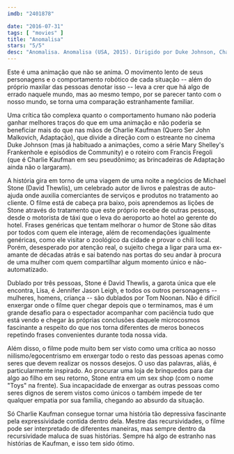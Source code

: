 ```yaml
---
imdb: "2401878"

date: "2016-07-31"
tags: [ "movies" ]
title: "Anomalisa"
stars: "5/5"
desc: "Anomalisa. Anomalisa (USA, 2015). Dirigido por Duke Johnson, Charlie Kaufman. Escrito por Charlie Kaufman, Charlie Kaufman. Com David Thewlis, Jennifer Jason Leigh, Tom Noonan."
---
```

Este é uma animação que não se anima. O movimento lento de seus personagens e o comportamento robótico de cada situação -- além do próprio maxilar das pessoas denotar isso -- leva a crer que há algo de errado naquele mundo, mas ao mesmo tempo, por se parecer tanto com o nosso mundo, se torna uma comparação estranhamente familiar.

Uma crítica tão complexa quanto o comportamento humano não poderia ganhar melhores traços do que em uma animação e não poderia se beneficiar mais do que nas mãos de Charlie Kaufman (Quero Ser John Malkovich, Adaptação), que divide a direção com o estreante no cinema Duke Johnson (mas já habituado a animações, como a série Mary Shelley's Frankenhole e episódios de Community) e o roteiro com Francis Fregoli (que é Charlie Kaufman em seu pseudônimo; as brincadeiras de Adaptação ainda não o largaram).

A história gira em torno de uma viagem de uma noite a negócios de Michael Stone (David Thewlis), um celebrado autor de livros e palestras de auto-ajuda onde auxilia comerciantes de serviços e produtos no tratamento ao cliente. O filme está de cabeça pra baixo, pois aprendemos as lições de Stone através do tratamento que este próprio recebe de outras pessoas, desde o motorista de táxi que o leva do aeroporto ao hotel ao gerente do hotel. Frases genéricas que tentam melhorar o humor de Stone são ditas por todos com quem ele interage, além de recomendações igualmente genéricas, como ele visitar o zoológico da cidade e provar o chili local. Porém, desesperado por atenção real, o sujeito chega a ligar para uma ex-amante de décadas atrás e sai batendo nas portas do seu andar à procura de uma mulher com quem compartilhar algum momento único e não-automatizado.

Dublado por três pessoas, Stone é David Thewlis, a garota única que ele encontra, Lisa, é Jennifer Jason Leigh, e todos os outros personagens -- mulheres, homens, criança -- são dublados por Tom Noonan. Não é difícil enxergar onde o filme quer chegar depois que o terminamos, mas é um grande desafio para o espectador acompanhar com paciência tudo que está vendo e chegar às próprias conclusões daquele microcosmos fascinante a respeito do que nos torna diferentes de meros bonecos repetindo frases convenientes durante toda nossa vida.

Além disso, o filme pode muito bem ser visto como uma crítica ao nosso niilismo/egocentrismo em enxergar todo o resto das pessoas apenas como seres que devem realizar os nossos desejos. O uso das palavras, aliás, é particularmente inspirado. Ao procurar uma loja de brinquedos para dar algo ao filho em seu retorno, Stone entra em um sex shop (com o nome "Toys" na frente). Sua incapacidade de enxergar as outras pessoas como seres dignos de serem vistos como únicos o também impede de ter qualquer empatia por sua família, chegando ao absurdo da situação.

Só Charlie Kaufman consegue tornar uma história tão depressiva fascinante pela expressividade contida dentro dela. Mestre das recursividades, o filme pode ser interpretado de diferentes maneiras, mas sempre dentro da recursividade maluca de suas histórias. Sempre há algo de estranho nas histórias de Kaufman, e isso tem sido ótimo.
